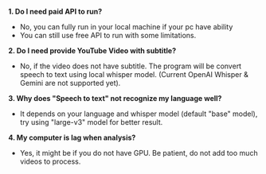 **1. Do I need paid API to run?**
  - No, you can fully run in your local machine if your pc have ability
  - You can still use free API to run with some limitations.

**2. Do I need provide YouTube Video with subtitle?**
  - No, if the video does not have subtitle. The program will be convert speech to text using local whisper model. (Current OpenAI Whisper & Gemini are not supported yet).

**3. Why does "Speech to text" not recognize my language well?**
  - It depends on your language and whisper model (default "base" model), try using "large-v3" model for better result.

**4. My computer is lag when analysis?**
 - Yes, it might be if you do not have GPU. Be patient, do not add too much videos to process.
